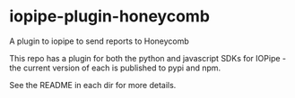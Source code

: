 # iopipe-plugin-honeycomb
A plugin to iopipe to send reports to Honeycomb

This repo has a plugin for both the python and javascript SDKs for IOPipe - the
current version of each is published to pypi and npm.

See the README in each dir for more details.

